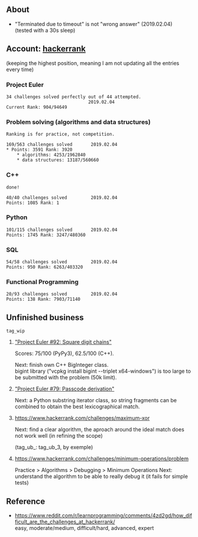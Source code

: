 ## About
  * "Terminated due to timeout" is not "wrong answer" (2019.02.04)    
    (tested with a 30s sleep)

## Account: [hackerrank](https://www.hackerrank.com/Liviul)
(keeping the highest position, meaning I am not updating all the entries every time)

### Project Euler

    34 challenges solved perfectly out of 44 attempted.        
                                   2019.02.04
    Current Rank: 904/94649

### Problem solving (algorithms and data structures)

    Ranking is for practice, not competition.

    169/563 challenges solved       2019.02.04
    * Points: 3591 Rank: 3920
        * algorithms: 4253/1962840
        * data structures: 13187/560660 
    
### C++
    done!

    40/40 challenges solved         2019.02.04
    Points: 1085 Rank: 1            
    
### Python
    
    101/115 challenges solved       2019.02.04
    Points: 1745 Rank: 3247/480360         

### SQL
    
    54/58 challenges solved         2019.02.04
    Points: 950 Rank: 6263/403320

### Functional Programming
    
    20/93 challenges solved         2019.02.04
    Points: 138 Rank: 7903/71140

## Unfinished business

    tag_wip

  1. ["Project Euler #92: Square digit chains"](https://www.hackerrank.com/contests/projecteuler/challenges/euler092)

     Scores: 75/100 (PyPy3), 62.5/100 (C++).

     Next: finish own C++ BigInteger class.      
     bigint library ("vcpkg install bigint --triplet x64-windows") is too large to be submitted with the problem (50k limit).
     
  2. ["Project Euler #79: Passcode derivation"](https://www.hackerrank.com/contests/projecteuler/challenges/euler079)
     
     Next: a Python substring iterator class, so string fragments can be combined to obtain the best lexicographical match.
     
  3. https://www.hackerrank.com/challenges/maximum-xor

     Next: find a clear algorithm, the aproach around the ideal match does not work well (in refining the scope)

     (tag_ub_<no problem>: tag_ub_3, by exemple)

  4. https://www.hackerrank.com/challenges/minimum-operations/problem

     Practice > Algorithms > Debugging > Minimum Operations
     Next: understand the algorithm to be able to really debug it (it fails for simple tests)

## Reference
  * https://www.reddit.com/r/learnprogramming/comments/4zd2gd/how_difficult_are_the_challenges_at_hackerrank/   
        easy, moderate/medium, difficult/hard, advanced, expert
